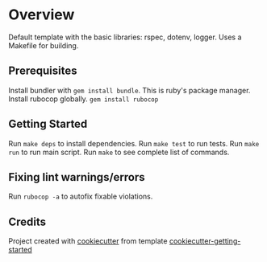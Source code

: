 # Overview

Default template with the basic libraries: rspec, dotenv, logger.
Uses a Makefile for building.

## Prerequisites

Install bundler with `gem install bundle`.  This is ruby's package manager.
Install rubocop globally.  `gem install rubocop`

## Getting Started

Run `make deps` to install dependencies.
Run `make test` to run tests.
Run `make run` to run main script.
Run `make` to see complete list of commands.

## Fixing lint warnings/errors

Run `rubocop -a` to autofix fixable violations.

## Credits

Project created with [cookiecutter](https://github.com/cookiecutter/cookiecutter)
 from template [cookiecutter-getting-started](https://github.com/rt-learn-ruby/cookiecutter-default)
